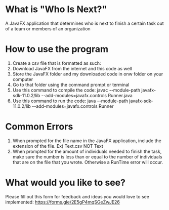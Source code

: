 # What is "Who Is Next?"
A JavaFX application that determines who is next to finish a certain task out of a team or members of an organization
# How to use the program
1) Create a csv file that is formatted as such:
2) Download JavaFX from the internet and this code as well
3) Store the JavaFX folder and my downloaded code in onw folder on your computer
4) Go to that folder using the command prompt or terminal
5) Use this command to compile the code: javac --module-path javafx-sdk-11.0.2/lib --add-modules=javafx.controls Runner.java
6) Use this command to run the code: java --module-path javafx-sdk-11.0.2/lib --add-modules=javafx.controls Runner
# Common Errors
1) When prompted for the file name in the JavaFX application, include the extension of the file. Ex) Text.csv NOT Text
2) When prompted for the amount of individuals needed to finish the task, make sure the number is less than or equal to the number of individuals that are on the file that you wrote. Otherwise a RunTime error will occur.
# What would you like to see?
Please fill out this form for feedback and ideas you would love to see implemented: https://forms.gle/2E5gP4mqSGeZwJE26
